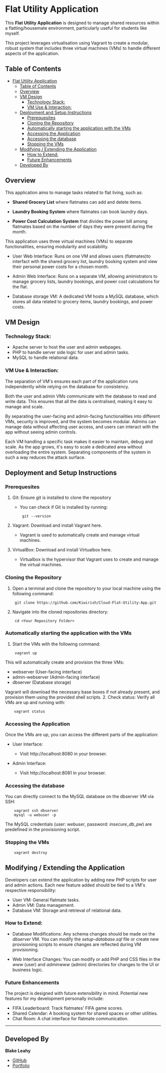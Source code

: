 
# Flat Utility Application

This **Flat Utility Application** is designed to manage shared resources within a flatting/housemate environment, particularly useful for students like myself.

This project leverages virtualisation using Vagrant to create a modular, robust system that includes three virtual machines (VMs) to handle different aspects of the application. 

## Table of Contents

- [Flat Utility Application](#flat-utility-application)
  - [Table of Contents](#table-of-contents)
  - [Overview](#overview)
  - [VM Design](#vm-design)
    - [Technology Stack:](#technology-stack)
    - [VM Use \& Interaction:](#vm-use--interaction)
  - [Deployment and Setup Instructions](#deployment-and-setup-instructions)
    - [Prerequesites](#prerequesites)
    - [Cloning the Repository](#cloning-the-repository)
    - [Automatically starting the application with the VMs](#automatically-starting-the-application-with-the-vms)
    - [Accessing the Application](#accessing-the-application)
    - [Accessing the database](#accessing-the-database)
    - [Stopping the VMs](#stopping-the-vms)
  - [Modifying / Extending the Application](#modifying--extending-the-application)
    - [How to Extend:](#how-to-extend)
    - [Future Enhancements](#future-enhancements)
  - [Developed By](#developed-by)

## Overview

This application aims to manage tasks related to flat living, such as: 
 - **Shared Grocery List** where flatmates can add and delete items.
  
 - **Laundry Booking System** where flatmates can book laundry days.
  
 - **Power Cost Calculation System** that divides the power bill among flatmates based on the number of days they were present during the month.
  

This application uses three virtual machines (VMs) to separate functionalities, ensuring modularity and scalability. 

 - User Web Interface: Runs on one VM and allows users (flatmates)to interfact with the shared grocery list, laundry booking system and view their personal power costs for a chosen month.

 - Admin Web Interface: Runs on a separate VM, allowing aministrators to manage grocery lists, laundry bookings, and power cost calculations for the flat. 
  
  - Database storage VM: A dedicated VM hosts a MySQL database, which stores all data related to grocery items, laundry bookings, and power costs. 
  
## VM Design

### Technology Stack: 
 - Apache server to host the user and admin webpages.
 - PHP to handle server side logic for user and admin tasks. 
 - MySQL to handle relational data. 

### VM Use & Interaction:

The separation of VM's ensures each part of the application runs independently while relying on the database for consistency.

Both the user and admin VMs communicate with the database to read and write data. This ensures that all the data is centralised, making it easy to manage and scale. 

By separating the user-facing and admin-facing functionalities into different VMs, security is improved, and the system becomes modular. Admins can manage data without affecting user access, and users can interact with the app without seeing admin controls. 

Each VM handling a specific task makes it easier to maintain, debug and scale. As the app grows, it's easy to scale a dedicated area without overloading the entire system. Separating components of the system in such a way reduces the attack surface. 

## Deployment and Setup Instructions

### Prerequesites
1. Git: Ensure git is installed to clone the repository
  
     - You can check if Git is installed by running: 

            git --version

2. Vagrant: Download and install Vagrant here.

    - Vagrant is used to automatically create and manage virtual machines.

3. VirtualBox: Download and install Virtualbox here. 
    - Virtualbox is the hypervisor that Vagrant uses to create and manage the virtual machines. 

### Cloning the Repository
1. Open a terminal and clone the repository to your local machine using the following command: 

        git clone https://github.com/Kiwirish/Cloud-Flat-Utility-App.git
2. Navigate into the cloned repositories directory:

        cd <Your Repository Folder>

### Automatically starting the application with the VMs

1. Start the VMs with the following command:
   
        vagrant up

This will automatically create and provision the three VMs: 
 - webserver (User-facing interface)
 - admin-webserver (Admin-facing interface)
 - dbserver (Database storage)
  
Vagrant will download the necessary base boxes if not already present, and provision them using the provided shell scripts.
2. Check status: Verify all VMs are up and running with: 
   
        vagrant status 

### Accessing the Application
Once the VMs are up, you can access the different parts of the application: 

- User Interface: 
  
  - Visit http://localhost:8080 in your browser.

- Admin Interface: 
  
  - Visit http://localhost:8081 in your browser.
  
### Accessing the database
You can directly connect to the MySQL database on the dbserver VM via SSH: 

        vagrant ssh dbserver
        mysql -u webuser -p

The MySQL credentials (user: *webuser*, password: *insecure_db_pw*) are predefined in the provisioning script.

### Stopping the VMs 

        vagrant destroy


## Modifying / Extending the Application

Developers can extend the application by adding new PHP scripts for user and admin actions. Each new feature added should be tied to a VM's respective responsibility:

 - User VM: General flatmate tasks.
 - Admin VM: Data management.
 - Database VM: Storage and retrieval of relational data.
  
### How to Extend:

 - Database Modifications: Any schema changes should be made on the *dbserver* VM. You can modify the *setup-database.sql* file or create new provisioning scripts to ensure changes are reflected during VM provisioning.

 - Web Interface Changes: You can modify or add PHP and CSS files in the *www* (user) and *adminwww* (admin) directories for changes to the UI or business logic.

### Future Enhancements
The project is designed with future extensibility in mind. Potential new features for my development personally include:

 - FIFA Leaderboard: Track flatmates' FIFA game scores.
 - Shared Calendar: A booking system for shared spaces or other utilities.
 - Chat Room: A chat interface for flatmate communication.
  

---

## Developed By

**Blake Leahy**


- [GitHub](https://github.com/Kiwirish)
- [Portfolio](https://blakeleahy.tech)